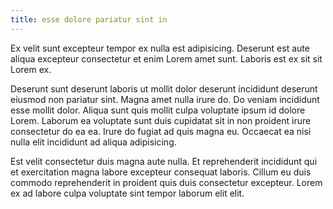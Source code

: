 ```yaml
---
title: esse dolore pariatur sint in
---
```


Ex velit sunt excepteur tempor ex nulla est adipisicing. Deserunt est aute aliqua excepteur consectetur et enim Lorem amet sunt. Laboris est ex sit sit Lorem ex.

Deserunt sunt deserunt laboris ut mollit dolor deserunt incididunt deserunt eiusmod non pariatur sint. Magna amet nulla irure do. Do veniam incididunt esse mollit dolor. Aliqua sunt quis mollit culpa voluptate ipsum id dolore Lorem. Laborum ea voluptate sunt duis cupidatat sit in non proident irure consectetur do ea ea. Irure do fugiat ad quis magna eu. Occaecat ea nisi nulla elit incididunt ad aliqua adipisicing.

Est velit consectetur duis magna aute nulla. Et reprehenderit incididunt qui et exercitation magna labore excepteur consequat laboris. Cillum eu duis commodo reprehenderit in proident quis duis consectetur excepteur. Lorem ex ad labore culpa voluptate sint tempor laborum elit elit.